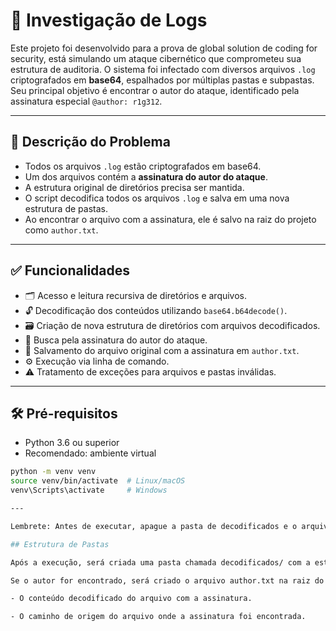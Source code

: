 # 🔐 Investigação de Logs

Este projeto foi desenvolvido para a prova de global solution de coding for security, está simulando um ataque cibernético que comprometeu sua estrutura de auditoria. O sistema foi infectado com diversos arquivos `.log` criptografados em **base64**, espalhados por múltiplas pastas e subpastas. Seu principal objetivo é encontrar o autor do ataque, identificado pela assinatura especial `@author: r1g312`.

---

## 📂 Descrição do Problema

- Todos os arquivos `.log` estão criptografados em base64.
- Um dos arquivos contém a **assinatura do autor do ataque**.
- A estrutura original de diretórios precisa ser mantida.
- O script decodifica todos os arquivos `.log` e salva em uma nova estrutura de pastas.
- Ao encontrar o arquivo com a assinatura, ele é salvo na raiz do projeto como `author.txt`.

---

## ✅ Funcionalidades

- 🗂️ Acesso e leitura recursiva de diretórios e arquivos.
- 🔓 Decodificação dos conteúdos utilizando `base64.b64decode()`.
- 🗃️ Criação de nova estrutura de diretórios com arquivos decodificados.
- 🔎 Busca pela assinatura do autor do ataque.
- 💾 Salvamento do arquivo original com a assinatura em `author.txt`.
- ⚙️ Execução via linha de comando.
- ⚠️ Tratamento de exceções para arquivos e pastas inválidas.

---

## 🛠️ Pré-requisitos

- Python 3.6 ou superior
- Recomendado: ambiente virtual

```bash
python -m venv venv
source venv/bin/activate  # Linux/macOS
venv\Scripts\activate     # Windows

---

Lembrete: Antes de executar, apague a pasta de decodificados e o arquivo author.txt, eles serão gerados automaticamente depois de executar o código.

## Estrutura de Pastas

Após a execução, será criada uma pasta chamada decodificados/ com a estrutura original e arquivos descriptografados.

Se o autor for encontrado, será criado o arquivo author.txt na raiz do projeto, contendo:

- O conteúdo decodificado do arquivo com a assinatura.

- O caminho de origem do arquivo onde a assinatura foi encontrada.


